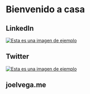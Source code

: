 # Bienvenido a casa
## LinkedIn
[![Esta es una imagen de ejemplo](https://pngimg.com/uploads/linkedIn/linkedIn_PNG1.png)](https://linkedin.com/in/joel-pablo)
## Twitter
[![Esta es una imagen de ejemplo](https://images.vexels.com/media/users/3/137419/isolated/preview/b1a3fab214230557053ed1c4bf17b46c-logotipo-del-icono-de-twitter-by-vexels.png)](https://twitter.com/joel5vega)

## joelvega.me

